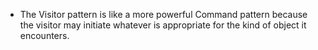 + The Visitor pattern is like a more powerful Command pattern because the visitor may initiate whatever is appropriate for the kind of object it encounters.